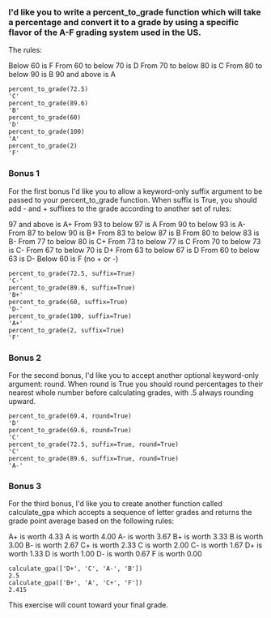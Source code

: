### I'd like you to write a percent_to_grade function which will take a percentage and convert it to a grade by using a specific flavor of the A-F grading system used in the US.

The rules:

Below 60 is F
From 60 to below 70 is D
From 70 to below 80 is C
From 80 to below 90 is B
90 and above is A
~~~
percent_to_grade(72.5)
'C'
percent_to_grade(89.6)
'B'
percent_to_grade(60)
'D'
percent_to_grade(100)
'A'
percent_to_grade(2)
'F'
~~~

### Bonus 1
For the first bonus I'd like you to allow a keyword-only suffix argument to be passed to your percent_to_grade function. When suffix is True, you should add - and + suffixes to the grade according to another set of rules:

97 and above is A+
From 93 to below 97 is A
From 90 to below 93 is A-
From 87 to below 90 is B+
From 83 to below 87 is B
From 80 to below 83 is B-
From 77 to below 80 is C+
From 73 to below 77 is C
From 70 to below 73 is C-
From 67 to below 70 is D+
From 63 to below 67 is D
From 60 to below 63 is D-
Below 60 is F (no + or -)

~~~
percent_to_grade(72.5, suffix=True)
'C-'
percent_to_grade(89.6, suffix=True)
'B+'
percent_to_grade(60, suffix=True)
'D-'
percent_to_grade(100, suffix=True)
'A+'
percent_to_grade(2, suffix=True)
'F'
~~~

### Bonus 2
For the second bonus, I'd like you to accept another optional keyword-only argument: round. When round is True you should round percentages to their nearest whole number before calculating grades, with .5 always rounding upward.

~~~
percent_to_grade(69.4, round=True)
'D'
percent_to_grade(69.6, round=True)
'C'
percent_to_grade(72.5, suffix=True, round=True)
'C'
percent_to_grade(89.6, suffix=True, round=True)
'A-'
~~~

### Bonus 3
For the third bonus, I'd like you to create another function called calculate_gpa which accepts a sequence of letter grades and returns the grade point average based on the following rules:

A+ is worth 4.33
A is worth 4.00
A- is worth 3.67
B+ is worth 3.33
B is worth 3.00
B- is worth 2.67
C+ is worth 2.33
C is worth 2.00
C- is worth 1.67
D+ is worth 1.33
D is worth 1.00
D- is worth 0.67
F is worth 0.00
~~~
calculate_gpa(['D+', 'C', 'A-', 'B'])
2.5
calculate_gpa(['B+', 'A', 'C+', 'F'])
2.415
~~~
This exercise will count toward your final grade.